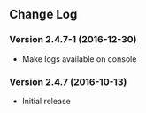 ## Change Log
### Version 2.4.7-1 (2016-12-30)
- Make logs available on console
### Version 2.4.7 (2016-10-13)
- Initial release
